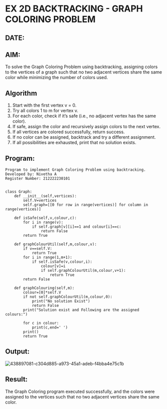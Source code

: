 # EX 2D BACKTRACKING - GRAPH COLORING PROBLEM
## DATE:
## AIM:
To solve the Graph Coloring Problem using backtracking, assigning colors to the vertices of a graph such that no two adjacent vertices share the same color while minimizing the number of colors used.



## Algorithm
1. Start with the first vertex v = 0.
2. Try all colors 1 to m for vertex v.
3. For each color, check if it’s safe (i.e., no adjacent vertex has the same color).
4. If safe, assign the color and recursively assign colors to the next vertex.
5.  If all vertices are colored successfully, return success.
6.  If no color can be assigned, backtrack and try a different assignment.
7.  If all possibilities are exhausted, print that no solution exists.


## Program:
```
Program to implement Graph Coloring Problem using backtracking.
Developed by: Nivetha A
Register Number: 212222230101 
```
```

class Graph:
    def __init__(self,vertices):
        self.V=vertices
        self.graph=[[0 for row in range(vertices)] for column in range(vertices)]
        
    def isSafe(self,v,colour,c):
        for i in range(v):
            if self.graph[v][i]==1 and colour[i]==c:
                return False
        return True
        
    def graphColourUtil(self,m,colour,v):
        if v==self.V:
            return True 
        for i in range(1,m+1):
            if self.isSafe(v,colour,i):
                colour[v]=i
                if self.graphColourUtil(m,colour,v+1):
                    return True
        return False
        
    def graphColouring(self,m):
        colour=[0]*self.V
        if not self.graphColourUtil(m,colour,0):
            print("No solution Exist")
            return False
        print("Solution exist and Following are the assigned colours:")
        
        for c in colour:
            print(c,end=' ')
        print()
        return True
```
## Output:

![438897081-c304d885-a973-45a1-adeb-f4bba4e75c1b](https://github.com/user-attachments/assets/b31ccf57-c76a-4628-86dc-5584791cfd90)


## Result:
The Graph Coloring program executed successfully, and the colors were assigned to the vertices such that no two adjacent vertices share the same color.
